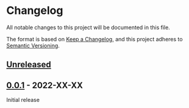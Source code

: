 # Changelog
All notable changes to this project will be documented in this file.

The format is based on [Keep a Changelog](https://keepachangelog.com/en/1.0.0/),
and this project adheres to [Semantic Versioning](https://semver.org/spec/v2.0.0.html).

## [Unreleased]

## [0.0.1] - 2022-XX-XX

Initial release

[Unreleased]: https://github.com/fmatter/humidifier/compare/v0.0.1...HEAD
[0.0.1]: https://github.com/fmatter/humidifier/compare/v0.0.1...v0.0.1